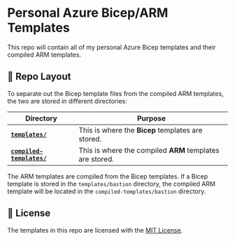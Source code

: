 # Personal Azure Bicep/ARM Templates

This repo will contain all of my personal Azure Bicep templates and their compiled ARM templates.

## 📂 Repo Layout

To separate out the Bicep template files from the compiled ARM templates, the two are stored in different directories:

| Directory | Purpose |
| --- | --- |
| [**`templates/`**](templates/) | This is where the **Bicep** templates are stored. |
| [**`compiled-templates/`**](compiled-templates/) | This is where the compiled **ARM** templates are stored. |

The ARM templates are compiled from the Bicep templates. If a Bicep template is stored in the `templates/bastion` directory, the compiled ARM template will be located in the `compiled-templates/bastion` directory.

## 🔑 License

The templates in this repo are licensed with the [MIT License](LICENSE).
